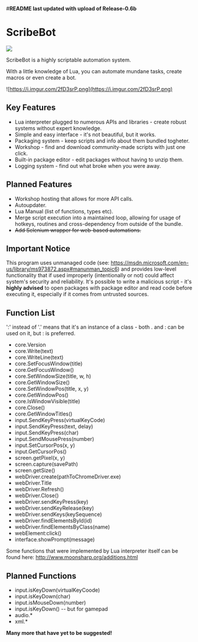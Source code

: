 #**README last updated with upload of Release-0.6b**
# ScribeBot
![](https://i.imgur.com/nPWbUCM.png) 

ScribeBot is a highly scriptable automation system.

With a little knowledge of Lua, you can automate mundane tasks, create macros or even create a bot.

![https://i.imgur.com/2fD3srP.png](https://i.imgur.com/2fD3srP.png)

## Key Features
- Lua interpreter plugged to numerous APIs and libraries - create robust systems without expert knowledge.
- Simple and easy interface - it's not beautiful, but it works.
- Packaging system - keep scripts and info about them bundled togheter.
- Workshop - find and download community-made scripts with just one click.
- Built-in package editor - edit packages without having to unzip them.
- Logging system - find out what broke when you were away.

## Planned Features
- Workshop hosting that allows for more API calls.
- Autoupdater.
- Lua Manual (list of functions, types etc).
- Merge script execution into a maintained loop, allowing for usage of hotkeys, routines and cross-dependency from outside of the bundle.
- ~~Add Selenium wrapper for web-based automations.~~

## Important Notice
This program uses unmanaged code (see: https://msdn.microsoft.com/en-us/library/ms973872.aspx#manunman_topic6) and provides low-level functionality that if used improperly (intentionally or not) could affect system's security and reliability.
It's possible to write a malicious script - it's **highly advised** to open packages with package editor and read code before executing it, especially if it comes from untrusted sources.

## Function List
':' instead of '.' means that it's an instance of a class - both . and : can be used on it, but : is preferred.

- core.Version
- core.Write(text)
- core.WriteLine(text)
- core.SetFocusWindow(title)
- core.GetFocusWindow()
- core.SetWindowSize(title, w, h)
- core.GetWindowSize()
- core.SetWindowPos(title, x, y)
- core.GetWindowPos()
- core.IsWindowVisible(title)
- core.Close()
- core.GetWindowTitles()
- input.SendKeyPress(virtualKeyCode)
- input.SendKeyPress(text, delay)
- input.SendKeyPress(char)
- input.SendMousePress(number)
- input.SetCursorPos(x, y)
- input.GetCursorPos()
- screen.getPixel(x, y)
- screen.capture(savePath)
- screen.getSize()
- webDriver.create(pathToChromeDriver.exe)
- webDriver.Title
- webDriver.Refresh()
- webDriver.Close()
- webDriver.sendKeyPress(key)
- webDriver.sendKeyRelease(key)
- webDriver.sendKeys(keySequence)
- webDriver.findElementsById(id)
- webDriver.findElementsByClass(name)
- webElement:click()
- interface.showPrompt(message)

Some functions that were implemented by Lua interpreter itself can be found here: http://www.moonsharp.org/additions.html

## Planned Functions
- input.isKeyDown(virtualKeyCoode)
- input.isKeyDown(char)
- input.isMouseDown(number)
- input.isKeyDown() -- but for gamepad
- audio.*
- xml.*

**Many more that have yet to be suggested!**
